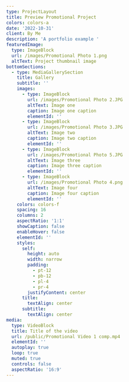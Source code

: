 ```yaml
---
type: ProjectLayout
title: Preview Promotional Project
colors: colors-a
date: '2022-10-31'
client: By Me
description: 'A portfolio example '
featuredImage:
  type: ImageBlock
  url: /images/Promotional Photo 1.png
  altText: Project thumbnail image
bottomSections:
  - type: MediaGallerySection
    title: Gallery
    subtitle: ''
    images:
      - type: ImageBlock
        url: /images/Promotional Photo 2.JPG
        altText: Image one
        caption: Image one caption
        elementId: ''
      - type: ImageBlock
        url: /images/Promotional Photo 3.JPG
        altText: Image two
        caption: Image two caption
        elementId: ''
      - type: ImageBlock
        url: /images/Promotional Photo 5.JPG
        altText: Image three
        caption: Image three caption
        elementId: ''
      - type: ImageBlock
        url: /images/Promotional Photo 4.png
        altText: Image four
        caption: Image four caption
        elementId: ''
    colors: colors-f
    spacing: 16
    columns: 2
    aspectRatio: '1:1'
    showCaption: false
    enableHover: false
    elementId: ''
    styles:
      self:
        height: auto
        width: narrow
        padding:
          - pt-12
          - pb-12
          - pl-4
          - pr-4
        justifyContent: center
      title:
        textAlign: center
      subtitle:
        textAlign: center
media:
  type: VideoBlock
  title: Title of the video
  url: /public/Promotional Video 1 comp.mp4
  elementId: ''
  autoplay: true
  loop: true
  muted: true
  controls: false
  aspectRatio: '16:9'
---
```

